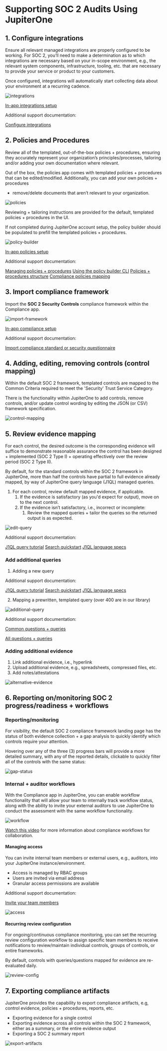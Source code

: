 # Supporting SOC 2 Audits Using JupiterOne

## 1. Configure integrations

Ensure all relevant managed integrations are properly configured to be working. For SOC 2, you’ll need to make a determination as to which integrations are necessary based on your in-scope environment, e.g., the relevant system components, infrastructure, tooling, etc. that are necessary to provide your service or product to your customers. 

Once configured, integrations will automatically start collecting data about your environment at a recurring cadence.

![integrations](../assets/integrations.png)

[In-app integrations setup](https://apps.us.jupiterone.io/integrations)

Additional support documentation:

[Configure integrations](../getting-started_and-admin/configure-integrations.md)

## 2. Policies and Procedures

Review all of the templated, out-of-the-box policies + procedures, ensuring they accurately represent your organization’s principles/processes, tailoring and/or adding your own documentation where relevant. 

Out of the box, the policies app comes with templated policies + procedures that can be edited/modified. Additionally, you can add your own policies + procedures
+ remove/delete documents that aren’t relevant to your organization.

![policies](../assets/policies-1.png)

Reviewing + tailoring instructions are provided for the default, templated policies + procedures in the UI. 

If not completed during JupiterOne account setup, the policy builder should be populated to prefill the templated policies + procedures.

![policy-builder](../assets/policy-builder.png)

[In-app policies setup](https://apps.us.jupiterone.io/policies)

Additional support documentation:

[Managing policies + procedures](./policies-app.md)
[Using the policy builder CLI](./policy-builder-cli.md)
[Policies + procedures structure](./policies-app.md)
[Compliance policies mapping](./compliance-mapping-policies.md)

## 3. Import compliance framework

Import the **SOC 2 Security Controls** compliance framework within the Compliance app. 

![import-framework](../assets/import-framework.gif)

[In-app compliance setup](https://apps.us.jupiterone.io/compliance)

Additional support documentation:

[Import compliance standard or security questionnaire](./compliance-import.md)

## 4. Adding, editing, removing controls (control mapping)

Within the default SOC 2 framework, templated controls are mapped to the Common Criteria required to meet the 'Security' Trust Service Category. 

There is the functionality within JupiterOne to add controls, remove controls, and/or update control wording by editing the JSON (or CSV) framework specification.

![control-mapping](../assets/edit-control-mapping.gif)

## 5. Review evidence mapping

For each control, the desired outcome is the corresponding evidence will suffice to demonstrate reasonable assurance the control has been designed + implemented (SOC 2 Type I) + operating effectively over the review period (SOC 2 Type II). 

By default, for the standard controls within the SOC 2 framework in JupiterOne, more than half the controls have partial to full evidence already mapped, by way of JupiterOne query language (J1QL) managed queries.

1. For each control, review default mapped evidence, if applicable.
    1. If the evidence is satisfactory (as you'd expect for output), move on to the next control.
    2. If the evidence isn’t satisfactory, i.e., incorrect or incomplete:
        1.  Review the mapped queries + tailor the queries so the returned output is as expected.

![edit-query](../assets/editing-queries.gif)

Additional support documentation: 

[J1QL query tutorial](../jupiterOne-query-language_(J1QL)/tutorial-j1ql.md)
[Search quickstart](../getting-started_and-admin/quickstart-search.md)
[J1QL language specs](../jupiterOne-query-language_(J1QL)/jupiterOne-query-language.md) 

### Add additional queries
1. Adding a new query

Additional support documentation: 

[J1QL query tutorial](../jupiterOne-query-language_(J1QL)/tutorial-j1ql.md)
[Search quickstart](../getting-started_and-admin/quickstart-search.md)
[J1QL language specs](../jupiterOne-query-language_(J1QL)/jupiterOne-query-language.md)

2. Mapping a prewritten, templated query (over 400 are in our library)

![additional-query](../assets/additional-queries.gif)

Additional support documentation:

[Common questions + queries](../jupiterOne-query-language_(J1QL)/common-qq-index.md)

[All questions + queries](https://ask.us.jupiterone.io/filter?tagFilter=all)

### Adding additional evidence
1. Link additional evidence, i.e., hyperlink
2. Upload additional evidence, e.g., spreadsheets, compressed files, etc.
3. Add notes/attestations

![alternative-evidence](../assets/alternative-evidence.gif)

## 6. Reporting on/monitoring SOC 2 progress/readiness + workflows

### Reporting/monitoring

For visibility, the default SOC 2 compliance framework landing page has the status of both evidence collection + a gap analysis to quickly identify which controls require your attention.

Hovering over any of the three (3) progress bars will provide a more detailed summary, with any of the reported details, clickable to quickly filter all of the controls with the same status:

![gap-status](../assets/status-gap.gif)

### Internal + auditor workflows

With the Compliance app in JupiterOne, you can enable workflow functionality that will allow your team to internally track workflow status, along with the ability to invite your external auditors to use JupiterOne to conduct the assessment with the same workflow functionality.

![workflow](../assets/workflow.gif)

[Watch this video](https://try.jupiterone.com/blog/video-workflows-within-the-j1-compliance-app) for more information about compliance workflows for collaboration. 

#### Managing access

You can invite internal team members or external users, e.g., auditors, into your JupiterOne instance/environment.

- Access is managed by RBAC groups
- Users are invited via email address
- Granular access permissions are available

Additional support documentation:

[Invite your team members](../getting-started_and-admin/quickstart-invite-users.md)

![access](../assets/access.gif)

#### Recurring review configuration

For ongoing/continuous compliance monitoring, you can set the recurring review configuration workflow to assign specific team members to receive notifications to review/maintain individual controls, groups of controls, or entire frameworks.

By default, controls with queries/questions mapped for evidence are re-evaluated daily.

![review-config](../assets/review-config.gif)

## 7. Exporting compliance artifacts

JupiterOne provides the capability to export compliance artifacts, e.g, control evidence, policies + procedures, reports, etc.

- Exporting evidence for a single control
- Exporting evidence across all controls within the SOC 2 framework, either as a summary, or the entire evidence output
- Exporting a SOC 2 summary report

![export-artifacts](../assets/exporting-artifacts.gif)